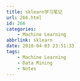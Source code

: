 ```yaml
---
title: sklearn学习笔记
url: 266.html
id: 266
categories:
    - Machine Learning
abbrlink: sklearn
date: 2018-04-03 23:51:33
tags:
    - Machine Learning
    - Data Mining
    - Notes
---
```

